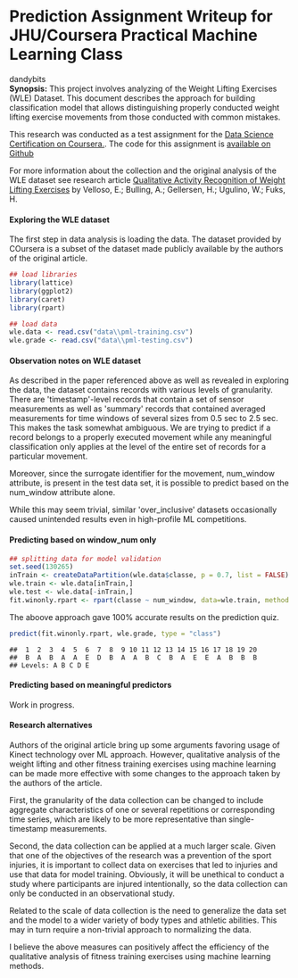 # Prediction Assignment Writeup for JHU/Coursera Practical Machine Learning Class
dandybits  
**Synopsis:** This project involves analyzing of the Weight Lifting Exercises (WLE) Dataset. This document describes the approach for building classification model that allows distinguishing properly conducted weight lifting exercise movements from those conducted with common mistakes. 

This research was conducted as a test assignment for the [Data Science Certification on Coursera.](https://www.coursera.org/specializations/jhudatascienc). The code for this assignment is [available on Github](https://github.com/dandybits/ml4wle)  

For more information about the collection and the original analysis of the WLE dataset see research article [Qualitative Activity Recognition of Weight Lifting Exercises]( http://groupware.les.inf.puc-rio.br/har#weight_lifting_exercises#ixzz3ylUwfOl8) by Velloso, E.; Bulling, A.; Gellersen, H.; Ugulino, W.; Fuks, H. 

#### Exploring the WLE dataset 

The first step in data analysis is loading the data. The dataset provided by COursera is a subset of the dataset made publicly available by the authors of the original article. 


```r
## load libraries
library(lattice)
library(ggplot2)
library(caret)
library(rpart)

## load data 
wle.data <- read.csv("data\\pml-training.csv")
wle.grade <- read.csv("data\\pml-testing.csv")
```

#### Observation notes on WLE dataset 

As described in the paper referenced above as well as revealed in exploring the data, the dataset contains records with various levels of granularity. There are 'timestamp'-level records that contain a set of sensor measurements as well as 'summary' records that contained averaged measurements for time windows of several sizes from 0.5 sec to 2.5 sec. This makes the task somewhat ambiguous. We are trying to predict if a record belongs to a properly executed movement while any meaningful classification only applies at the level of the entire set of records for a particular movement.

Moreover, since the surrogate identifier for the movement, num_window attribute, is present in the test data set, it is possible to predict based on the num_window attribute alone.

While this may seem trivial, similar 'over_inclusive' datasets occasionally caused unintended results even in high-profile ML competitions.
 
#### Predicting based on window_num only 


```r
## splitting data for model validation
set.seed(130265)
inTrain <- createDataPartition(wle.data$classe, p = 0.7, list = FALSE)
wle.train <- wle.data[inTrain,]
wle.test <- wle.data[-inTrain,]
fit.winonly.rpart <- rpart(classe ~ num_window, data=wle.train, method = "class", cp=0.0025)
```

The aboove approach gave 100% accurate results on the prediction quiz. 

```r
predict(fit.winonly.rpart, wle.grade, type = "class")
```

```
##  1  2  3  4  5  6  7  8  9 10 11 12 13 14 15 16 17 18 19 20 
##  B  A  B  A  A  E  D  B  A  A  B  C  B  A  E  E  A  B  B  B 
## Levels: A B C D E
```

#### Predicting based on meaningful predictors

Work in progress.

#### Research alternatives 

Authors of the original article bring up some arguments favoring usage of Kinect technology over ML approach. However, qualitative analysis of the weight lifting and other fitness training exercises using machine learning can be made more effective with some changes to the approach taken by the authors of the article.

First, the granularity of the data collection can be changed to include aggregate characteristics of one or several repetitions or corresponding time series, which are likely to be more representative than single-timestamp measurements.

Second, the data collection can be applied at a much larger scale. Given that one of the objectives of the research was a prevention of the sport injuries, it is important to collect data on exercises that led to injuries and use that data for model training. Obviously, it will be unethical to conduct a study where participants are injured intentionally, so the data collection can only be conducted in an observational study.

Related to the scale of data collection is the need to generalize the data set and the model to a wider variety of body types and athletic abilities. This may in turn require a non-trivial approach to normalizing the data.

I believe the above measures can positively affect the efficiency of the qualitative analysis of fitness training exercises using machine learning methods.

